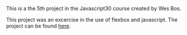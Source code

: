 This is a the 5th project in the Javascript30 course created by Wes Bos. 

This project was an excercise in the use of flexbox and javascript. The project can be found <a href="https://javascript30projects.github.io/Flex-Panel-Gallery/index-START.html"> here</a>.
